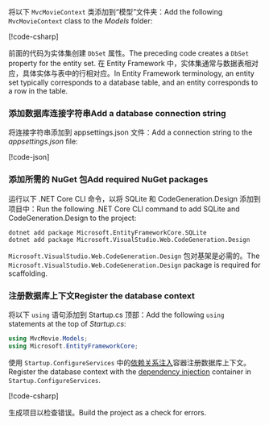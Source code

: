 <a name="dc"></a>

<span data-ttu-id="9d0cc-101">将以下 `MvcMovieContext` 类添加到“模型”文件夹：</span><span class="sxs-lookup"><span data-stu-id="9d0cc-101">Add the following `MvcMovieContext` class to the *Models* folder:</span></span>  

[!code-csharp[](~/tutorials/first-mvc-app/start-mvc/sample/MvcMovie22/Data/MvcMovieContext.cs)]

<span data-ttu-id="9d0cc-102">前面的代码为实体集创建 `DbSet` 属性。</span><span class="sxs-lookup"><span data-stu-id="9d0cc-102">The preceding code creates a `DbSet` property for the entity set.</span></span> <span data-ttu-id="9d0cc-103">在 Entity Framework 中，实体集通常与数据表相对应，具体实体与表中的行相对应。</span><span class="sxs-lookup"><span data-stu-id="9d0cc-103">In Entity Framework terminology, an entity set typically corresponds to a database table, and an entity corresponds to a row in the table.</span></span>

<a name="cs"></a>

### <a name="add-a-database-connection-string"></a><span data-ttu-id="9d0cc-104">添加数据库连接字符串</span><span class="sxs-lookup"><span data-stu-id="9d0cc-104">Add a database connection string</span></span>

<span data-ttu-id="9d0cc-105">将连接字符串添加到 appsettings.json 文件：</span><span class="sxs-lookup"><span data-stu-id="9d0cc-105">Add a connection string to the *appsettings.json* file:</span></span>

[!code-json[](~/tutorials/razor-pages/razor-pages-start/sample/RazorPagesMovie/appsettings_SQLite.json?highlight=8-10)]

### <a name="add-required-nuget-packages"></a><span data-ttu-id="9d0cc-106">添加所需的 NuGet 包</span><span class="sxs-lookup"><span data-stu-id="9d0cc-106">Add required NuGet packages</span></span>

<span data-ttu-id="9d0cc-107">运行以下 .NET Core CLI 命令，以将 SQLite 和 CodeGeneration.Design 添加到项目中：</span><span class="sxs-lookup"><span data-stu-id="9d0cc-107">Run the following .NET Core CLI command to add SQLite and CodeGeneration.Design  to the project:</span></span>

```console
dotnet add package Microsoft.EntityFrameworkCore.SQLite
dotnet add package Microsoft.VisualStudio.Web.CodeGeneration.Design
```

<span data-ttu-id="9d0cc-108">`Microsoft.VisualStudio.Web.CodeGeneration.Design` 包对基架是必需的。</span><span class="sxs-lookup"><span data-stu-id="9d0cc-108">The `Microsoft.VisualStudio.Web.CodeGeneration.Design` package is required for scaffolding.</span></span>

<a name="reg"></a>

### <a name="register-the-database-context"></a><span data-ttu-id="9d0cc-109">注册数据库上下文</span><span class="sxs-lookup"><span data-stu-id="9d0cc-109">Register the database context</span></span>

<span data-ttu-id="9d0cc-110">将以下 `using` 语句添加到 Startup.cs 顶部：</span><span class="sxs-lookup"><span data-stu-id="9d0cc-110">Add the following `using` statements at the top of *Startup.cs*:</span></span>

```csharp
using MvcMovie.Models;
using Microsoft.EntityFrameworkCore;
```

<span data-ttu-id="9d0cc-111">使用 `Startup.ConfigureServices` 中的[依赖关系注入](xref:fundamentals/dependency-injection)容器注册数据库上下文。</span><span class="sxs-lookup"><span data-stu-id="9d0cc-111">Register the database context with the [dependency injection](xref:fundamentals/dependency-injection) container in `Startup.ConfigureServices`.</span></span>

[!code-csharp[](~/tutorials/first-mvc-app/start-mvc/sample/MvcMovie22/Startup.cs?name=snippet_UseSqlite&highlight=11-12)]

<span data-ttu-id="9d0cc-112">生成项目以检查错误。</span><span class="sxs-lookup"><span data-stu-id="9d0cc-112">Build the project as a check for errors.</span></span>